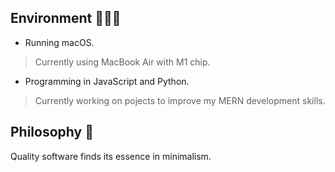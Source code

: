 ## Environment 👨🏻‍💻

- Running macOS.
> Currently using MacBook Air with M1 chip.

- Programming in JavaScript and Python.
> Currently working on pojects to improve my MERN development skills.

## Philosophy 📓
Quality software finds its essence in minimalism.

<!--
**fathyElgazar/fathyElgazar** is a ✨ _special_ ✨ repository because its `README.md` (this file) appears on your GitHub profile.

Here are some ideas to get you started:

- 🔭 I’m currently working on ...
- 🌱 I’m currently learning ...
- 👯 I’m looking to collaborate on ...
- 🤔 I’m looking for help with ...
- 💬 Ask me about ...
- 📫 How to reach me: ...
- 😄 Pronouns: ...
- ⚡ Fun fact: ...
-->

